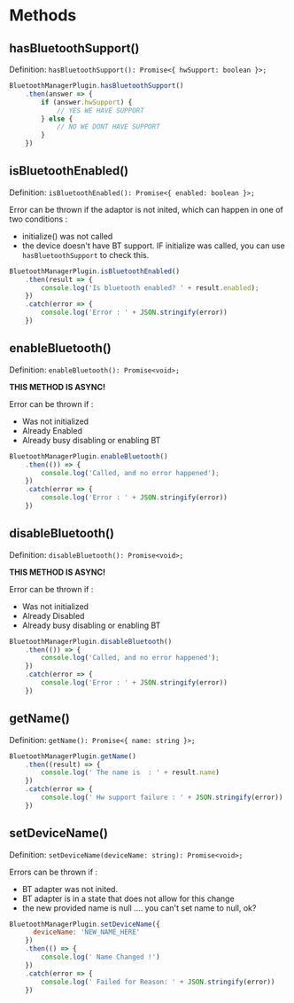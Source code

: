 # Methods

## hasBluetoothSupport()
 
Definition: `hasBluetoothSupport(): Promise<{ hwSupport: boolean }>;`

```javascript
BluetoothManagerPlugin.hasBluetoothSupport()
    .then(answer => {
        if (answer.hwSupport) {
            // YES WE HAVE SUPPORT
        } else {
            // NO WE DONT HAVE SUPPORT
        }
    })
```

## isBluetoothEnabled()

Definition: `isBluetoothEnabled(): Promise<{ enabled: boolean }>;`

Error can be thrown if the adaptor is not inited, which can happen in one of two conditions :
* initialize() was not called
* the device doesn't have BT support. IF initialize was called, you can use `hasBluetoothSupport` to check this.  

```javascript
BluetoothManagerPlugin.isBluetoothEnabled()
    .then(result => {
        console.log('Is bluetooth enabled? ' + result.enabled);
    })
    .catch(error => {
        console.log('Error : ' + JSON.stringify(error))
    })
```

## enableBluetooth()

Definition: `enableBluetooth(): Promise<void>;`

**THIS METHOD IS ASYNC!** 

Error can be thrown if :
* Was not initialized
* Already Enabled
* Already busy disabling or enabling BT 

```javascript
BluetoothManagerPlugin.enableBluetooth()
    .then(()) => {
        console.log('Called, and no error happened');
    })
    .catch(error => {
        console.log('Error : ' + JSON.stringify(error))
    })
```

## disableBluetooth()

Definition: `disableBluetooth(): Promise<void>;`    

**THIS METHOD IS ASYNC!** 

Error can be thrown if :
* Was not initialized
* Already Disabled
* Already busy disabling or enabling BT 

```javascript
BluetoothManagerPlugin.disableBluetooth()
    .then(()) => {
        console.log('Called, and no error happened');
    })
    .catch(error => {
        console.log('Error : ' + JSON.stringify(error))
    })
```

## getName()

Definition: `getName(): Promise<{ name: string }>;`

```javascript
BluetoothManagerPlugin.getName()
    .then((result) => {
        console.log(' The name is  : ' + result.name)
    })
    .catch(error => {
        console.log(' Hw support failure : ' + JSON.stringify(error))
    })
```

## setDeviceName()

Definition: `setDeviceName(deviceName: string): Promise<void>;`

Errors can be thrown if :
* BT adapter was not inited.
* BT adapter is in a state that does not allow for this change
* the new provided name is null .... you can't set name to null, ok?

```javascript
BluetoothManagerPlugin.setDeviceName({
      deviceName: 'NEW_NAME_HERE'
    })
    .then(() => {
        console.log(' Name Changed !')
    })
    .catch(error => {
        console.log(' Failed for Reason: ' + JSON.stringify(error))
    })
```
